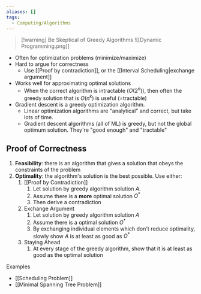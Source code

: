 ```yaml
---
aliases: []
tags:
  - Computing/Algorithms
---
```


> [!warning] Be Skeptical of Greedy Algorithms
> ![[Dynamic Programming.png]]

- Often for optimization problems (minimize/maximize)
- Hard to argue for correctness
	- Use [[Proof by contradiction]], or the [[Interval Scheduling|exchange argument]]
- Works well for approximating optimal solutions
	- When the correct algorithm is intractable ($O(2^n)$), then often the greedy solution that is $O(n^k)$ is useful (=tractable)
- Gradient descent is a greedy optimization algorithm.
	- Linear optimization algorithms are "analytical" and correct, but take lots of time.
	- Gradient descent algorithms (all of ML) is greedy, but not the global optimum solution. They're "good enough" and "tractable"

## Proof of Correctness
1. **Feasibility**: there is an algorithm that gives a solution that obeys the constraints of the problem
2. **Optimality**: the algorithm's solution is the best possible. Use either:
	1. [[Proof by Contradiction]]
		1. Let solution by greedy algorithm solution $A$.
		2. Assume there is a **more** optimal solution $O^*$
		3. Then derive a contradiction
	2. Exchange Argument
		1. Let solution by greedy algorithm solution $A$
		2. Assume there is a optimal solution $O^*$
		3. By exchanging individual elements which don't reduce optimality, slowly show $A$ is at least as good as $O^*$
	3. Staying Ahead
		1. At every stage of the greedy algorithm, show that it is at least as good as the optimal solution

Examples
- [[Scheduling Problem]]
- [[Minimal Spanning Tree Problem]]
